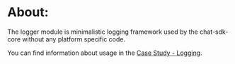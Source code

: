 # About:

The logger module is minimalistic logging framework used by the chat-sdk-core without any platform specific code. 

You can find information about usage in the [Case Study - Logging](../docs/cs-logging.md).

